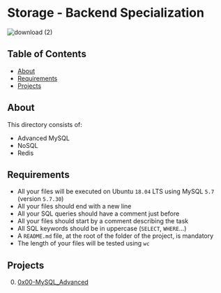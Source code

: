 # Storage - Backend Specialization
![download (2)](https://github.com/samuelselasi/alx-backend-storage/assets/85158665/d1c9a745-4f65-4c24-97c1-40edea703971)

## Table of Contents
* [About](#about)
* [Requirements](#requirements)
* [Projects](#projects)

## About
This directory consists of:

* Advanced MySQL
* NoSQL
* Redis

## Requirements
* All your files will be executed on Ubuntu `18.04` LTS using MySQL `5.7` (version `5.7.30`)
* All your files should end with a new line
* All your SQL queries should have a comment just before
* All your files should start by a comment describing the task
* All SQL keywords should be in uppercase (`SELECT`, `WHERE`…)
* A `README.md` file, at the root of the folder of the project, is mandatory
* The length of your files will be tested using `wc`

## Projects

0. [0x00-MySQL_Advanced](./0x00-MySQL_Advanced)
